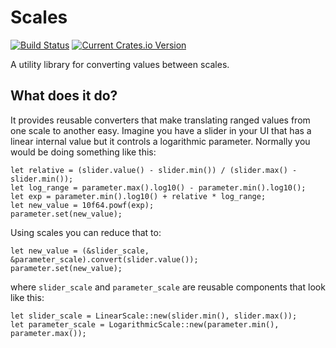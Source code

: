 # Scales

[![Build Status](https://api.travis-ci.com/bbmsoft/scales.svg?branch=master)](https://travis-ci.com/github/bbmsoft/scales)
[![Current Crates.io Version](https://img.shields.io/crates/v/scales.svg)](https://crates.io/crates/scales)

A utility library for converting values between scales.

## What does it do?

It provides reusable converters that make translating ranged values from one scale to another easy. Imagine you have a slider in your UI that has a linear internal value but it controls a logarithmic parameter. Normally you would be doing something like this:

```
let relative = (slider.value() - slider.min()) / (slider.max() - slider.min());
let log_range = parameter.max().log10() - parameter.min().log10();
let exp = parameter.min().log10() + relative * log_range;
let new_value = 10f64.powf(exp);
parameter.set(new_value);
```

Using scales you can reduce that to:

```
let new_value = (&slider_scale, &parameter_scale).convert(slider.value());
parameter.set(new_value);
```

where `slider_scale` and `parameter_scale` are reusable components that look like this:

```
let slider_scale = LinearScale::new(slider.min(), slider.max());
let parameter_scale = LogarithmicScale::new(parameter.min(), parameter.max());
```
